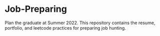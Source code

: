 # Job-Preparing

Plan the graduate at Summer 2022. This repository contains the resume, portfolio, and leetcode practices for preparing job hunting.

